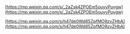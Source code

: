 [https://mp.weixin.qq.com/s/_2aZsk4ZPOEm5ouyyPuygw](https://mp.weixin.qq.com/s/_2aZsk4ZPOEm5ouyyPuygw)

[https://mp.weixin.qq.com/s/h47de0Wd65ZpfMO9zvZHbA](https://mp.weixin.qq.com/s/h47de0Wd65ZpfMO9zvZHbA)

